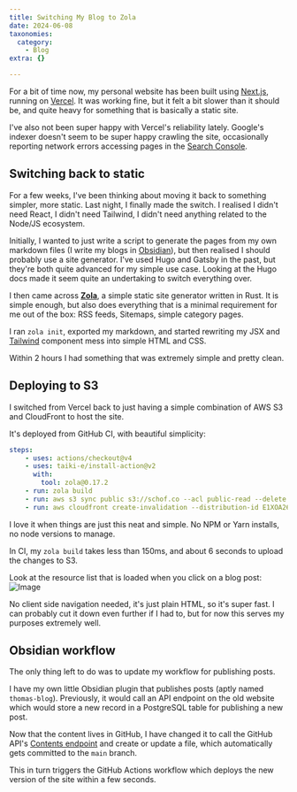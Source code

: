 ```yaml
---
title: Switching My Blog to Zola
date: 2024-06-08
taxonomies:
  category:
    - Blog
extra: {}

---
```



For a bit of time now, my personal website has been built using [Next.js](https://nextjs.org/), running on [Vercel](https://vercel.com). It was working fine, but it felt a bit slower than it should be, and quite heavy for something that is basically a static site.

I've also not been super happy with Vercel's reliability lately. Google's indexer doesn't seem to be super happy crawling the site, occasionally reporting network errors accessing pages in the [Search Console](https://search.google.com/search-console/about).

## Switching back to static
For a few weeks, I've been thinking about moving it back to something simpler, more static. Last night, I finally made the switch. I realised I didn't need React, I didn't need Tailwind, I didn't need anything related to the Node/JS ecosystem.

Initially, I wanted to just write a script to generate the pages from my own markdown files (I write my blogs in [Obsidian](https://obsidian.md/)), but then realised I should probably use a site generator. I've used Hugo and Gatsby in the past, but they're both quite advanced for my simple use case. Looking at the Hugo docs made it seem quite an undertaking to switch everything over.

I then came across **[Zola](https://www.getzola.org/)**, a simple static site generator written in Rust. It is simple enough, but also does everything that is a minimal requirement for me out of the box: RSS feeds, Sitemaps, simple category pages.

I ran `zola init`, exported my markdown, and started rewriting my JSX and [Tailwind](https://tailwindcss.com/) component mess into simple HTML and CSS.

Within 2 hours I had something that was extremely simple and pretty clean.

## Deploying to S3
I switched from Vercel back to just having a simple combination of AWS S3 and CloudFront to host the site.

It's deployed from GitHub CI, with beautiful simplicity:

```yaml
steps:
	- uses: actions/checkout@v4
	- uses: taiki-e/install-action@v2
	  with:
	    tool: zola@0.17.2
	- run: zola build
	- run: aws s3 sync public s3://schof.co --acl public-read --delete
	- run: aws cloudfront create-invalidation --distribution-id E1XOA26HO9HVF9 --paths "/*"
```

I love it when things are just this neat and simple. No NPM or Yarn installs, no node versions to manage.

In CI, my `zola build` takes less than 150ms, and about 6 seconds to upload the changes to S3.

Look at the resource list that is loaded when you click on a blog post:
<img src="https://mirri.link/84BSE20" alt="Image" />

No client side navigation needed, it's just plain HTML, so it's super fast. I can probably cut it down even further if I had to, but for now this serves my purposes extremely well.

## Obsidian workflow
The only thing left to do was to update my workflow for publishing posts.

I have my own little Obsidian plugin that publishes posts (aptly named `thomas-blog`). Previously, it would call an API endpoint on the old website which would store a new record in a PostgreSQL table for publishing a new post.

Now that the content lives in GitHub, I have changed it to call the GitHub API's [Contents endpoint](https://docs.github.com/en/rest/repos/contents?apiVersion=2022-11-28#create-or-update-file-contents) and create or update a file, which automatically gets committed to the `main` branch.

This in turn triggers the GitHub Actions workflow which deploys the new version of the site within a few seconds.

<style>a[href="#internal-link"] { color: #9b9b9b; text-decoration: none !important; }</style>
